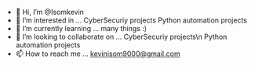 - 👋 Hi, I’m @Isomkevin
- 👀 I’m interested in ...
      CyberSecuriy projects
      Python automation projects
- 🌱 I’m currently learning ...
      many things :)
- 💞️ I’m looking to collaborate on ... 
      CyberSecuriy projects\n
      Python automation projects
- 📫 How to reach me ...
      kevinisom9000@gmail.com       

<!---
Isomkevin/Isomkevin is a ✨ special ✨ repository because its `README.md` (this file) appears on your GitHub profile.
You can click the Preview link to take a look at your changes.
--->
